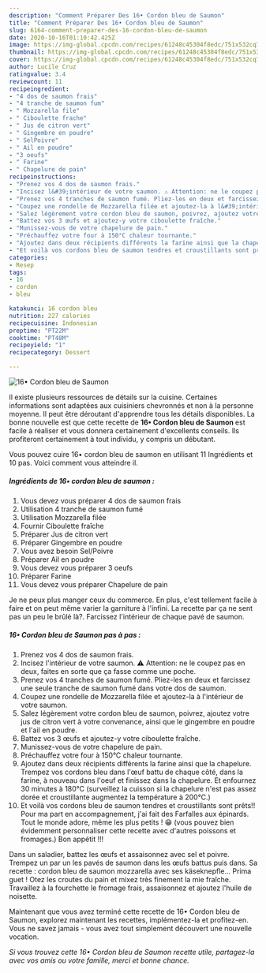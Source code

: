 ```yaml
---
description: "Comment Préparer Des 16• Cordon bleu de Saumon"
title: "Comment Préparer Des 16• Cordon bleu de Saumon"
slug: 6164-comment-preparer-des-16-cordon-bleu-de-saumon
date: 2020-10-16T01:10:42.425Z
image: https://img-global.cpcdn.com/recipes/61248c45304f8edc/751x532cq70/16•-cordon-bleu-de-saumon-photo-principale-de-la-recette.jpg
thumbnail: https://img-global.cpcdn.com/recipes/61248c45304f8edc/751x532cq70/16•-cordon-bleu-de-saumon-photo-principale-de-la-recette.jpg
cover: https://img-global.cpcdn.com/recipes/61248c45304f8edc/751x532cq70/16•-cordon-bleu-de-saumon-photo-principale-de-la-recette.jpg
author: Lucile Cruz
ratingvalue: 3.4
reviewcount: 11
recipeingredient:
- "4 dos de saumon frais"
- "4 tranche de saumon fum"
- " Mozzarella file"
- " Ciboulette frache"
- " Jus de citron vert"
- " Gingembre en poudre"
- " SelPoivre"
- " Ail en poudre"
- "3 oeufs"
- " Farine"
- " Chapelure de pain"
recipeinstructions:
- "Prenez vos 4 dos de saumon frais."
- "Incisez l&#39;intérieur de votre saumon. ⚠️ Attention: ne le coupez pas en deux, faites en sorte que ça fasse comme une poche."
- "Prenez vos 4 tranches de saumon fumé. Pliez-les en deux et farcissez une seule tranche de saumon fumé dans votre dos de saumon."
- "Coupez une rondelle de Mozzarella filée et ajoutez-la à l&#39;intérieur de votre saumon."
- "Salez légèrement votre cordon bleu de saumon, poivrez, ajoutez votre jus de citron vert à votre convenance, ainsi que le gingembre en poudre et l&#39;ail en poudre."
- "Battez vos 3 œufs et ajoutez-y votre ciboulette fraîche."
- "Munissez-vous de votre chapelure de pain."
- "Préchauffez votre four à 150°C chaleur tournante."
- "Ajoutez dans deux récipients différents la farine ainsi que la chapelure. Trempez vos cordons bleu dans l&#39;œuf battu de chaque côté, dans la farine, à nouveau dans l&#39;oeuf et finissez dans la chapelure. Et enfournez 30 minutes à 180°C (surveillez la cuisson si la chapelure n&#39;est pas assez dorée et croustillante augmentez la température à 200°C.)"
- "Et voilà vos cordons bleu de saumon tendres et croustillants sont prêts!! Pour ma part en accompagnement, j&#39;ai fait des Farfalles aux épinards. Tout le monde adore, même les plus petits ! 😁 (vous pouvez bien évidemment personnaliser cette recette avec d&#39;autres poissons et fromages.) Bon appétit !!!"
categories:
- Resep
tags:
- 16
- cordon
- bleu

katakunci: 16 cordon bleu 
nutrition: 227 calories
recipecuisine: Indonesian
preptime: "PT22M"
cooktime: "PT48M"
recipeyield: "1"
recipecategory: Dessert

---
```



![16• Cordon bleu de Saumon](https://img-global.cpcdn.com/recipes/61248c45304f8edc/751x532cq70/16•-cordon-bleu-de-saumon-photo-principale-de-la-recette.jpg)

Il existe plusieurs ressources de détails sur la cuisine. Certaines informations sont adaptées aux cuisiniers chevronnés et non à la personne moyenne. Il peut être déroutant d'apprendre tous les détails disponibles. La bonne nouvelle est que cette recette de <strong> 16• Cordon bleu de Saumon </strong> est facile à réaliser et vous donnera certainement d'excellents conseils. Ils profiteront certainement à tout individu, y compris un débutant.

<!--inarticleads1-->

Vous pouvez cuire 16• cordon bleu de saumon en utilisant 11 Ingrédients et 10 pas. Voici comment vous atteindre il.

##### Ingrédients de 16• cordon bleu de saumon :

1. Vous devez vous préparer 4 dos de saumon frais
1. Utilisation 4 tranche de saumon fumé
1. Utilisation  Mozzarella filée
1. Fournir  Ciboulette fraîche
1. Préparer  Jus de citron vert
1. Préparer  Gingembre en poudre
1. Vous avez besoin  Sel/Poivre
1. Préparer  Ail en poudre
1. Vous devez vous préparer 3 oeufs
1. Préparer  Farine
1. Vous devez vous préparer  Chapelure de pain


Je ne peux plus manger ceux du commerce. En plus, c&#39;est tellement facile à faire et on peut même varier la garniture à l&#39;infini. La recette par ça ne sent pas un peu le brûlé là?. Farcissez l&#39;intérieur de chaque pavé de saumon. 

<!--inarticleads2-->

##### 16• Cordon bleu de Saumon pas à pas :

1. Prenez vos 4 dos de saumon frais.
1. Incisez l&#39;intérieur de votre saumon. ⚠️ Attention: ne le coupez pas en deux, faites en sorte que ça fasse comme une poche.
1. Prenez vos 4 tranches de saumon fumé. Pliez-les en deux et farcissez une seule tranche de saumon fumé dans votre dos de saumon.
1. Coupez une rondelle de Mozzarella filée et ajoutez-la à l&#39;intérieur de votre saumon.
1. Salez légèrement votre cordon bleu de saumon, poivrez, ajoutez votre jus de citron vert à votre convenance, ainsi que le gingembre en poudre et l&#39;ail en poudre.
1. Battez vos 3 œufs et ajoutez-y votre ciboulette fraîche.
1. Munissez-vous de votre chapelure de pain.
1. Préchauffez votre four à 150°C chaleur tournante.
1. Ajoutez dans deux récipients différents la farine ainsi que la chapelure. Trempez vos cordons bleu dans l&#39;œuf battu de chaque côté, dans la farine, à nouveau dans l&#39;oeuf et finissez dans la chapelure. Et enfournez 30 minutes à 180°C (surveillez la cuisson si la chapelure n&#39;est pas assez dorée et croustillante augmentez la température à 200°C.)
1. Et voilà vos cordons bleu de saumon tendres et croustillants sont prêts!! Pour ma part en accompagnement, j&#39;ai fait des Farfalles aux épinards. Tout le monde adore, même les plus petits ! 😁 (vous pouvez bien évidemment personnaliser cette recette avec d&#39;autres poissons et fromages.) Bon appétit !!!


Dans un saladier, battez les œufs et assaisonnez avec sel et poivre. Trempez un par un les pavés de saumon dans les œufs battus puis dans. Sa recette : cordon bleu de saumon mozzarella avec ses käseknepfle… Prima guet ! Otez les croutes du pain et mixez très finement la mie fraîche. Travaillez à la fourchette le fromage frais, assaisonnez et ajoutez l&#39;huile de noisette. 

<!--inarticleads1-->

<p>
Maintenant que vous avez terminé cette recette de 16• Cordon bleu de Saumon, explorez maintenant les recettes, implémentez-la et profitez-en. Vous ne savez jamais - vous avez tout simplement découvert une nouvelle vocation.
</p>

<p>
<i>Si vous trouvez cette 16• Cordon bleu de Saumon recette utile, partagez-la avec vos amis ou votre famille, merci et bonne chance.</i>
</p>
